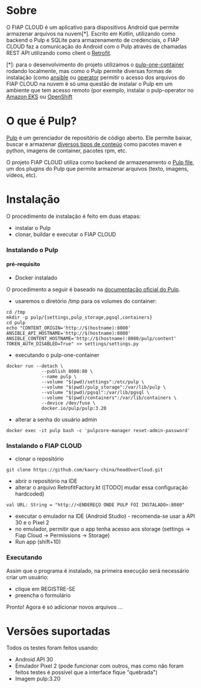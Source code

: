 # Sobre

O FIAP CLOUD é um aplicativo para dispositivos Android que permite armazenar arquivos na nuvem[*].
Escrito em Kotlin, utilizando como backend o Pulp e SQLite para armazenamento de credenciais, o FIAP CLOUD faz a comunicação do Android com o Pulp através de chamadas REST API utilizando como client o [Retrofit](https://square.github.io/retrofit/).

[*]: para o desenvolvimento do projeto utilizamos o [pulp-one-container](https://pulpproject.org/pulp-in-one-container/) rodando localmente, mas como o Pulp permite diversas formas de instalação (como [ansible](https://pulpproject.org/ansible-installer/) ou [operator](https://pulpproject.org/pulp-operator/) permitir o acesso dos arquivos do FIAP CLOUD na nuvem é só uma questão de instalar o Pulp em um ambiente que tem acesso remoto (por exemplo, instalar o pulp-operator no [Amazon EKS](aws.amazon.com/eks/) ou [OpenShift](aws.amazon.com/rosa/)


# O que é Pulp?

[Pulp](https://pulpproject.org) é um gerenciador de repositório de código aberto. Ele permite baixar, buscar e armazenar [diversos tipos de conteúo](https://pulpproject.org/content-plugins/) como pacotes maven e python, imagens de container, pacotes rpm, etc.

O projeto FIAP CLOUD utiliza como backend de armazenamento o [Pulp file](https://docs.pulpproject.org/pulp_file/), um dos plugins do Pulp que permite armazenar arquivos (texto, imagens, vídeos, etc).

# Instalação

O procedimento de instalação é feito em duas etapas:
* instalar o Pulp
* clonar, buildar e executar o FIAP CLOUD

### Instalando o Pulp

#### pré-requisito
* Docker instalado

O procedimento a seguir é baseado na [documentação oficial do Pulp](https://pulpproject.org/pulp-in-one-container/).

* usaremos o diretório /tmp para os volumes do container:
```
cd /tmp
mkdir -p pulp/{settings,pulp_storage,pgsql,containers}
cd pulp
echo "CONTENT_ORIGIN='http://$(hostname):8080'
ANSIBLE_API_HOSTNAME='http://$(hostname):8080'
ANSIBLE_CONTENT_HOSTNAME='http://$(hostname):8080/pulp/content'
TOKEN_AUTH_DISABLED=True" >> settings/settings.py
```

* executando o pulp-one-container
```
docker run --detach \
             --publish 8080:80 \
             --name pulp \
             --volume "$(pwd)/settings":/etc/pulp \
             --volume "$(pwd)/pulp_storage":/var/lib/pulp \
             --volume "$(pwd)/pgsql":/var/lib/pgsql \
             --volume "$(pwd)/containers":/var/lib/containers \
             --device /dev/fuse \
             docker.io/pulp/pulp:3.20
```

* alterar a senha do usuário admin
```
docker exec -it pulp bash -c 'pulpcore-manager reset-admin-password'
```


### Instalando o FIAP CLOUD
* clonar o repositório
```
git clone https://github.com/kaory-china/headOverCloud.git
```

* abrir o repositório na IDE
* alterar o arquivo RetrofitFactory.kt ([TODO] mudar essa configuração hardcoded)
 ```
 val URL: String = "http://<ENDEREÇO ONDE PULP FOI INSTALADO>:8080"
 ```
* executar o emulador na IDE (Android Studio) - recomenda-se usar a API 30 e o Pixel 2
* no emulador, permitir que o app tenha acesso aos storage (settings -> Fiap Cloud -> Permissions -> Storage)
* Run app (shift+10)

### Executando

Assim que o programa é instalado, na primeira execução será necessário criar um usuário:
* clique em REGISTRE-SE
* preencha o formulário

Pronto! Agora é só adicionar novos arquivos ...


# Versões suportadas
Todos os testes foram feitos usando:
- Android API 30
- Emulador Pixel 2 (pode funcionar com outros, mas como não foram feitos testes é possível que a interface fique "quebrada")
- Imagem pulp:3.20
